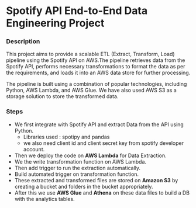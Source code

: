# Spotify API End-to-End Data Engineering Project

### Description

This project aims to provide a scalable ETL (Extract, Transform, Load) pipeline using the Spotify API on AWS.The pipeline retrieves data from the Spotify API, performs necessary transformations to format the data as per the requirements, and loads it into an AWS data store for further processing.

The pipeline is built using a combination of popular technologies, including Python, AWS Lambda, and AWS Glue. We have also used AWS S3 as a storage solution to store the transformed data.

### Steps
- We first integrate with Spotify API and extract Data from the API using Python.
  - Libraries used : spotipy and pandas
  - we also need client id and client secret key from spotify developer account.
- Then we deploy the code on **AWS Lambda** for Data Extraction.
- We the write transformation function on AWS Lambda.
- Then add trigger to run the extraction automatically.
- Build automated trigger on transformation function.
- These extracted and transformed files are stored on **Amazon S3** by creating a bucket and folders in the bucket appropriately.
- After this we use **AWS Glue**  and **Athena** on these data files to build a DB with the analytics tables.
